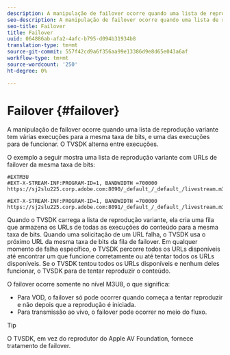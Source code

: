 ```yaml
---
description: A manipulação de failover ocorre quando uma lista de reprodução variante tem várias execuções para a mesma taxa de bits, e uma das execuções para de funcionar. O TVSDK alterna entre execuções.
seo-description: A manipulação de failover ocorre quando uma lista de reprodução variante tem várias execuções para a mesma taxa de bits, e uma das execuções para de funcionar. O TVSDK alterna entre execuções.
seo-title: Failover
title: Failover
uuid: 064886ab-afa2-4afc-b795-d094b31934b8
translation-type: tm+mt
source-git-commit: 557f42cd9a6f356aa99e13386d9e8d65e043a6af
workflow-type: tm+mt
source-wordcount: '250'
ht-degree: 0%

---
```



# Failover {#failover}

A manipulação de failover ocorre quando uma lista de reprodução variante tem várias execuções para a mesma taxa de bits, e uma das execuções para de funcionar. O TVSDK alterna entre execuções.

O exemplo a seguir mostra uma lista de reprodução variante com URLs de failover da mesma taxa de bits:

```
#EXTM3U
#EXT-X-STREAM-INF:PROGRAM-ID=1, BANDWIDTH =700000
https://sj2slu225.corp.adobe.com:8090/_default_/_default_/livestream.m3u8   

#EXT-X-STREAM-INF:PROGRAM-ID=1, BANDWIDTH =700000
https://sj2slu225.corp.adobe.com:8091/_default_/_default_/livestream.m3u8
```

Quando o TVSDK carrega a lista de reprodução variante, ela cria uma fila que armazena os URLs de todas as execuções do conteúdo para a mesma taxa de bits. Quando uma solicitação de um URL falha, o TVSDK usa o próximo URL da mesma taxa de bits da fila de failover. Em qualquer momento de falha específico, o TVSDK percorre todos os URLs disponíveis até encontrar um que funcione corretamente ou até tentar todos os URLs disponíveis. Se o TVSDK tentou todos os URLs disponíveis e nenhum deles funcionar, o TVSDK para de tentar reproduzir o conteúdo.

O failover ocorre somente no nível M3U8, o que significa:

* Para VOD, o failover só pode ocorrer quando começa a tentar reproduzir e não depois que a reprodução é iniciada.
* Para transmissão ao vivo, o failover pode ocorrer no meio do fluxo.

>[!TIP]
>
>O TVSDK, em vez do reprodutor do Apple AV Foundation, fornece tratamento de failover.